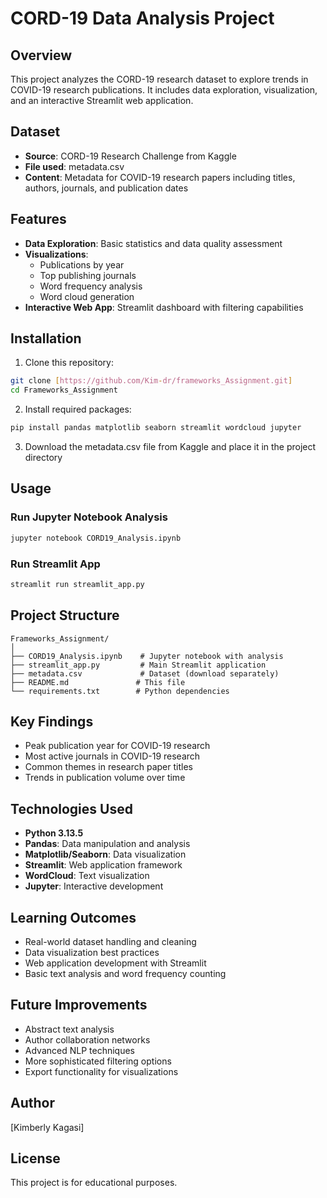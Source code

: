 # CORD-19 Data Analysis Project

## Overview
This project analyzes the CORD-19 research dataset to explore trends in COVID-19 research publications. It includes data exploration, visualization, and an interactive Streamlit web application.

## Dataset
- **Source**: CORD-19 Research Challenge from Kaggle
- **File used**: metadata.csv
- **Content**: Metadata for COVID-19 research papers including titles, authors, journals, and publication dates

## Features
- **Data Exploration**: Basic statistics and data quality assessment
- **Visualizations**: 
  - Publications by year
  - Top publishing journals
  - Word frequency analysis
  - Word cloud generation
- **Interactive Web App**: Streamlit dashboard with filtering capabilities

## Installation

1. Clone this repository:
```bash
git clone [https://github.com/Kim-dr/frameworks_Assignment.git]
cd Frameworks_Assignment
```

2. Install required packages:
```bash
pip install pandas matplotlib seaborn streamlit wordcloud jupyter
```

3. Download the metadata.csv file from Kaggle and place it in the project directory

## Usage

### Run Jupyter Notebook Analysis
```bash
jupyter notebook CORD19_Analysis.ipynb
```

### Run Streamlit App
```bash
streamlit run streamlit_app.py
```

## Project Structure
```
Frameworks_Assignment/
│
├── CORD19_Analysis.ipynb    # Jupyter notebook with analysis
├── streamlit_app.py         # Main Streamlit application
├── metadata.csv             # Dataset (download separately)
├── README.md               # This file
└── requirements.txt        # Python dependencies
```

## Key Findings
- Peak publication year for COVID-19 research
- Most active journals in COVID-19 research
- Common themes in research paper titles
- Trends in publication volume over time

## Technologies Used
- **Python 3.13.5**
- **Pandas**: Data manipulation and analysis
- **Matplotlib/Seaborn**: Data visualization
- **Streamlit**: Web application framework
- **WordCloud**: Text visualization
- **Jupyter**: Interactive development

## Learning Outcomes
- Real-world dataset handling and cleaning
- Data visualization best practices
- Web application development with Streamlit
- Basic text analysis and word frequency counting

## Future Improvements
- Abstract text analysis
- Author collaboration networks
- Advanced NLP techniques
- More sophisticated filtering options
- Export functionality for visualizations

## Author
[Kimberly Kagasi]

## License

This project is for educational purposes.
